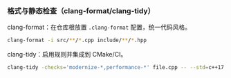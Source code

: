 ### 格式与静态检查（clang-format/clang-tidy）

clang-format：在仓库根放置 `.clang-format` 配置，统一代码风格。

```bash
clang-format -i src/**/*.cpp include/**/*.hpp
```

clang-tidy：启用规则并集成到 CMake/CI。

```bash
clang-tidy -checks='modernize-*,performance-*' file.cpp -- --std=c++17
```

